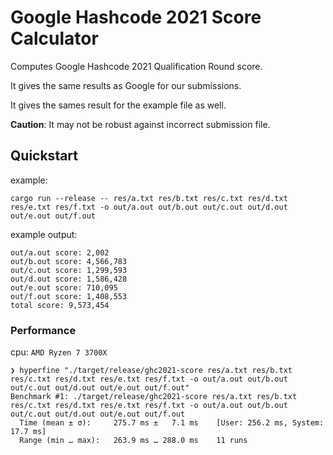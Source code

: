 # Google Hashcode 2021 Score Calculator

Computes Google Hashcode 2021 Qualification Round score.

It gives the same results as Google for our submissions.

It gives the sames result for the example file as well.

**Caution**: It may not be robust against incorrect submission file.

## Quickstart

example:

```
cargo run --release -- res/a.txt res/b.txt res/c.txt res/d.txt res/e.txt res/f.txt -o out/a.out out/b.out out/c.out out/d.out out/e.out out/f.out
```

example output:

```
out/a.out score: 2,002
out/b.out score: 4,566,783
out/c.out score: 1,299,593
out/d.out score: 1,586,428
out/e.out score: 710,095
out/f.out score: 1,408,553
total score: 9,573,454
```

### Performance

cpu: `AMD Ryzen 7 3700X`

```
❯ hyperfine "./target/release/ghc2021-score res/a.txt res/b.txt res/c.txt res/d.txt res/e.txt res/f.txt -o out/a.out out/b.out out/c.out out/d.out out/e.out out/f.out"
Benchmark #1: ./target/release/ghc2021-score res/a.txt res/b.txt res/c.txt res/d.txt res/e.txt res/f.txt -o out/a.out out/b.out out/c.out out/d.out out/e.out out/f.out
  Time (mean ± σ):     275.7 ms ±   7.1 ms    [User: 256.2 ms, System: 17.7 ms]
  Range (min … max):   263.9 ms … 288.0 ms    11 runs
```
